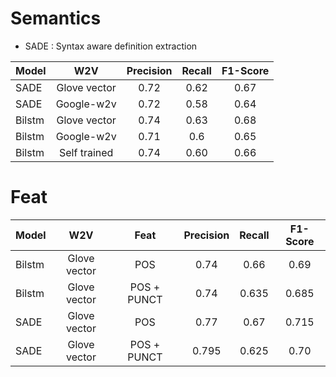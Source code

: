 # Semantics

* SADE : Syntax aware definition extraction


| Model | W2V | Precision | Recall | F1-Score |
|-------|:---------:|:---------:|:---------:|:---------:|
| SADE | Glove vector | 0.72 | 0.62 | 0.67 |
| SADE | Google-w2v | 0.72 | 0.58 | 0.64 |
| Bilstm | Glove vector | 0.74 | 0.63 | 0.68 |
| Bilstm | Google-w2v | 0.71 | 0.6 | 0.65 |
| Bilstm | Self trained |0.74 | 0.60 | 0.66 |


# Feat

| Model | W2V | Feat | Precision | Recall | F1-Score |
|-------|:---------:|:---------:|:---------:|:---------:|:---------:|
| Bilstm | Glove vector | POS | 0.74 | 0.66 | 0.69 |
| Bilstm | Glove vector | POS + PUNCT | 0.74 | 0.635 | 0.685 |
| SADE | Glove vector | POS | 0.77 | 0.67 | 0.715 |
| SADE | Glove vector | POS + PUNCT | 0.795 | 0.625 | 0.70 |